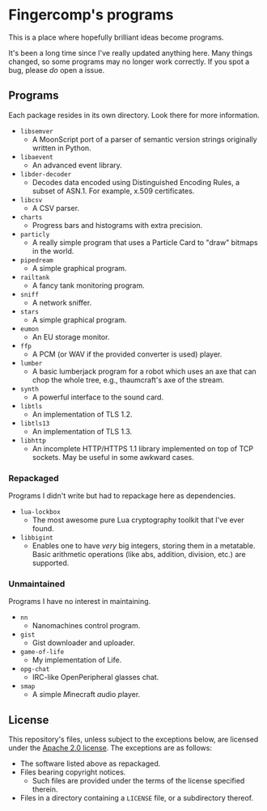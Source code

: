 # Fingercomp's programs
This is a place where hopefully brilliant ideas become programs.

It's been a long time since I've really updated anything here.
Many things changed, so some programs may no longer work correctly.
If you spot a bug, please *do* open a issue.

## Programs
Each package resides in its own directory.
Look there for more information.

* `libsemver`
  * A MoonScript port of a parser of semantic version strings originally written in Python.
* `libaevent`
  * An advanced event library.
* `libder-decoder`
  * Decodes data encoded using Distinguished Encoding Rules, a subset of ASN.1. For example, x.509 certificates.
* `libcsv`
  * A CSV parser.
* `charts`
  * Progress bars and histograms with extra precision.
* `particly`
  * A really simple program that uses a Particle Card to "draw" bitmaps in the world.
* `pipedream`
  * A simple graphical program.
* `railtank`
  * A fancy tank monitoring program.
* `sniff`
  * A network sniffer.
* `stars`
  * A simple graphical program.
* `eumon`
  * An EU storage monitor.
* `ffp`
  * A PCM (or WAV if the provided converter is used) player.
* `lumber`
  * A basic lumberjack program for a robot which uses an axe that can chop the whole tree, e.g., thaumcraft's axe of the stream.
* `synth`
  * A powerful interface to the sound card.
* `libtls`
  * An implementation of TLS 1.2.
* `libtls13`
  * An implementation of TLS 1.3.
* `libhttp`
  * An incomplete HTTP/HTTPS 1.1 library implemented on top of TCP sockets. May be useful in some awkward cases.

### Repackaged
Programs I didn't write but had to repackage here as dependencies.

* `lua-lockbox`
  * The most awesome pure Lua cryptography toolkit that I've ever found.
* `libbigint`
  * Enables one to have *very* big integers, storing them in a metatable. Basic arithmetic operations (like abs, addition, division, etc.) are supported.

### Unmaintained
Programs I have no interest in maintaining.

* `nn`
  * Nanomachines control program.
* `gist`
  * Gist downloader and uploader.
* `game-of-life`
  * My implementation of Life.
* `opg-chat`
  * IRC-like OpenPeripheral glasses chat.
* `smap`
  * A *s*imple *M*inecraft *a*udio *p*layer.

## License
This repository's files, unless subject to the exceptions below, are licensed under the [Apache 2.0 license](https://www.apache.org/licenses/LICENSE-2.0.txt).
The exceptions are as follows:
- The software listed above as repackaged.
- Files bearing copyright notices.
  - Such files are provided under the terms of the license specified therein.
- Files in a directory containing a `LICENSE` file, or a subdirectory thereof.
